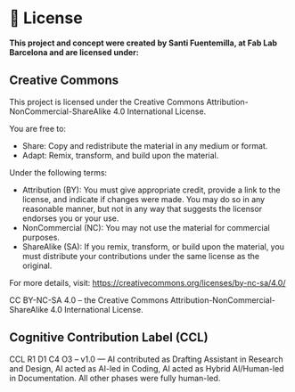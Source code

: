 # 📎 License

**This project and concept were created by Santi Fuentemilla, at Fab Lab Barcelona and are licensed under:**

## Creative Commons
This project is licensed under the Creative Commons Attribution-NonCommercial-ShareAlike 4.0 International License.

You are free to:
- Share: Copy and redistribute the material in any medium or format.
- Adapt: Remix, transform, and build upon the material.

Under the following terms:
- Attribution (BY): You must give appropriate credit, provide a link to the license, and indicate if changes were made. You may do so in any reasonable manner, but not in any way that suggests the licensor endorses you or your use.
- NonCommercial (NC): You may not use the material for commercial purposes.
- ShareAlike (SA): If you remix, transform, or build upon the material, you must distribute your contributions under the same license as the original.

For more details, visit: https://creativecommons.org/licenses/by-nc-sa/4.0/

CC BY-NC-SA 4.0 – the Creative Commons Attribution-NonCommercial-ShareAlike 4.0 International License.

## Cognitive Contribution Label (CCL)

CCL R1 D1 C4 O3 – v1.0 — AI contributed as Drafting Assistant in Research and Design, AI acted as AI-led in Coding, AI acted as Hybrid AI/Human-led in Documentation. All other phases were fully human-led.



